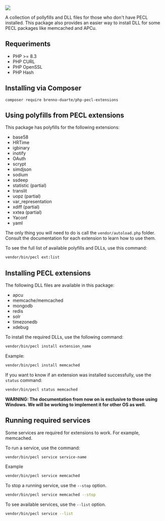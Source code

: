 <img src="https://pecl.php.net/img/peclsmall.gif">

A collection of pollyfills and DLL files for those who don't have PECL installed. This package also provides an easier way to install DLL for some PECL packages like memcached and APCu.

## Requeriments

- PHP >= 8.3
- PHP CURL
- PHP OpenSSL
- PHP Hash

## Installing via Composer

```
composer require brenno-duarte/php-pecl-extensions
```

## Using polyfills from PECL extensions

This package has polyfills for the following extensions:

- base58
- HRTime
- igbinary
- inotify
- OAuth
- scrypt
- simdjson
- sodium
- ssdeep
- statistic (partial)
- translit
- uopz (partial)
- var_representation
- xdiff (partial)
- xxtea (partial)
- Yaconf
- yaml

The only thing you will need to do is call the `vendor/autoload.php` folder. Consult the documentation for each extension to learn how to use them.

To see the full list of available polyfills and DLLs, use this command:

```bash
vendor/bin/pecl ext:list
```

## Installing PECL extensions

The following DLL files are available in this package:

- apcu
- memcache/memcached
- mongodb
- redis
- solr
- timezonedb
- xdebug

To install the required DLLs, use the following command:

```bash
vendor/bin/pecl install extension_name
```

Example:

```bash
vendor/bin/pecl install memcached
```

If you want to know if an extension was installed successfully, use the `status` command:

```bash
vendor/bin/pecl status memcached
```

**WARNING: The documentation from now on is exclusive to those using Windows. We will be working to implement it for other OS as well.**

## Running required services

Some services are required for extensions to work. For example, memcached.

To run a service, use the command:

```bash
vendor/bin/pecl service service-name
```

Example

```bash
vendor/bin/pecl service memcached
```

To stop a running service, use the `--stop` option.

```bash
vendor/bin/pecl service memcached --stop
```

To see available services, use the `--list` option.

```bash
vendor/bin/pecl service --list
```
